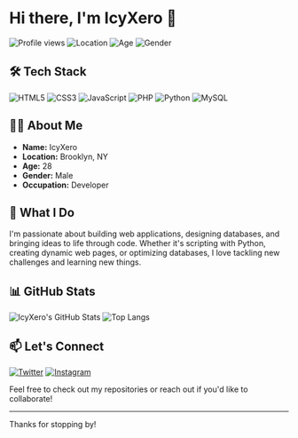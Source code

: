 # Hi there, I'm IcyXero 👋

![Profile views](https://komarev.com/ghpvc/?username=IcyXero&color=blue)
![Location](https://img.shields.io/badge/Brooklyn-NY-blue)
![Age](https://img.shields.io/badge/Age-28-informational)
![Gender](https://img.shields.io/badge/Gender-Male-yellow)

## 🛠️ Tech Stack

![HTML5](https://img.shields.io/badge/-HTML5-E34F26?logo=html5&logoColor=fff)
![CSS3](https://img.shields.io/badge/-CSS3-1572B6?logo=css3&logoColor=fff)
![JavaScript](https://img.shields.io/badge/-JavaScript-F7DF1E?logo=javascript&logoColor=000)
![PHP](https://img.shields.io/badge/-PHP-777BB4?logo=php&logoColor=fff)
![Python](https://img.shields.io/badge/-Python-3776AB?logo=python&logoColor=fff)
![MySQL](https://img.shields.io/badge/-MySQL-4479A1?logo=mysql&logoColor=fff)

## 👨‍💻 About Me

- **Name:** IcyXero
- **Location:** Brooklyn, NY
- **Age:** 28
- **Gender:** Male
- **Occupation:** Developer

## 🌱 What I Do

I'm passionate about building web applications, designing databases, and bringing ideas to life through code. Whether it's scripting with Python, creating dynamic web pages, or optimizing databases, I love tackling new challenges and learning new things.

## 📊 GitHub Stats

![IcyXero's GitHub Stats](https://github-readme-stats.vercel.app/api?username=IcyXero&show_icons=true&theme=radical)
![Top Langs](https://github-readme-stats.vercel.app/api/top-langs/?username=IcyXero&layout=compact&theme=radical)

## 📫 Let's Connect

[![Twitter](https://img.shields.io/badge/Twitter-@IcyXero-1DA1F2?logo=twitter&logoColor=white)](https://twitter.com/IcyXero)
[![Instagram](https://img.shields.io/badge/Instagram-@icyxero-E4405F?logo=instagram&logoColor=white)](https://instagram.com/icyxero)

Feel free to check out my repositories or reach out if you'd like to collaborate!

---

Thanks for stopping by!
